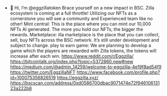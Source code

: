 - 👋 Hi, I’m @eggzillatoken
Brace yourself on a new impact in BSC. Zilla ecosystem is coming at a full throttle! Utilizing our NFTs as a cornerstone you will see a community and Experienced team like no other!
Mint central:
This is the place where you can mint our 10,000 NFTs AI generated. The more you hold our NFTs, the bigger the rewards.
Marketplace:
illa marketplace is the place that you can collect, sell, buy NFTs across the BSC network. It’s still under development and subject to change.
play to earn game:
We are planning to develop a game which the players are rewarded with Zilla tokens, the tokens will increase after each win.
https://www.reddit.com/r/Eggzilla/
https://bitcointalk.org/index.php?topic=5372860.new#new
https://medium.com/@admin_14259/welcome-to-eggzilla-4e19f8ad54f9
https://twitter.com/EggzillaNFT
https://www.facebook.com/profile.php?id=100075356826519
https://eggzilla.xyz/
https://bscscan.com/address/0xd0586700dbac9071474e72f94610613123a222b8
